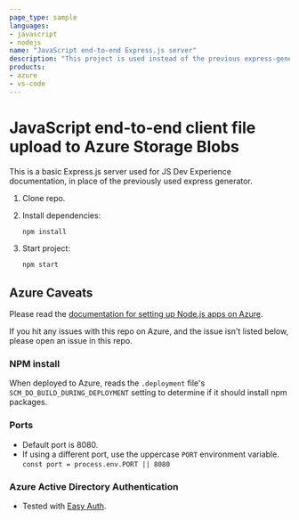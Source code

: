 ```yaml
---
page_type: sample
languages:
- javascript
- nodejs
name: "JavaScript end-to-end Express.js server"
description: "This project is used instead of the previous express-generator."
products:
- azure
- vs-code
---
```


# JavaScript end-to-end client file upload to Azure Storage Blobs

This is a basic Express.js server used for JS Dev Experience documentation, in place of the previously used express generator. 

1. Clone repo.

1. Install dependencies: 

    ```bash
    npm install
    ```

1. Start project: 

    ```bash
    npm start
    ```

## Azure Caveats

Please read the [documentation for setting up Node.js apps on Azure](https://docs.microsoft.com/en-us/azure/app-service/configure-language-nodejs?pivots=platform-linux).

If you hit any issues with this repo on Azure, and the issue isn't listed below, please open an issue in this repo. 

### NPM install 

When deployed to Azure, reads the `.deployment` file's `SCM_DO_BUILD_DURING_DEPLOYMENT` setting to determine if it should install npm packages.

### Ports

* Default port is 8080.
* If using a different port, use the uppercase `PORT` environment variable. `const port = process.env.PORT || 8080`

### Azure Active Directory Authentication

* Tested with [Easy Auth](https://docs.microsoft.com/en-us/azure/app-service/configure-authentication-provider-aad#-create-a-new-app-registration-automatically).